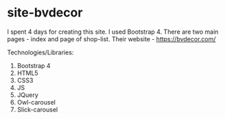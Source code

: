 # site-bvdecor
I spent 4 days for creating this site. I used Bootstrap 4. There are two main pages - index and page of shop-list. Their website - https://bvdecor.com/

Technologies/Libraries:
  1. Bootstrap 4
  2. HTML5
  3. CSS3
  4. JS 
  5. JQuery
  6. Owl-carousel
  7. Slick-carousel


